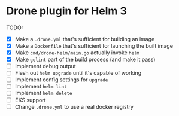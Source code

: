 # Drone plugin for Helm 3

TODO:

* [x] Make a `.drone.yml` that's sufficient for building an image
* [x] Make a `Dockerfile` that's sufficient for launching the built image
* [x] Make `cmd/drone-helm/main.go` actually invoke `helm`
* [x] Make `golint` part of the build process (and make it pass)
* [ ] Implement debug output
* [ ] Flesh out `helm upgrade` until it's capable of working
* [ ] Implement config settings for `upgrade`
* [ ] Implement `helm lint`
* [ ] Implement `helm delete`
* [ ] EKS support
* [ ] Change `.drone.yml` to use a real docker registry
